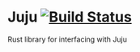 # Juju [![Build Status](https://travis-ci.org/cholcombe973/Juju.svg?branch=master)](https://travis-ci.org/cholcombe973/Juju)
Rust library for interfacing with Juju
